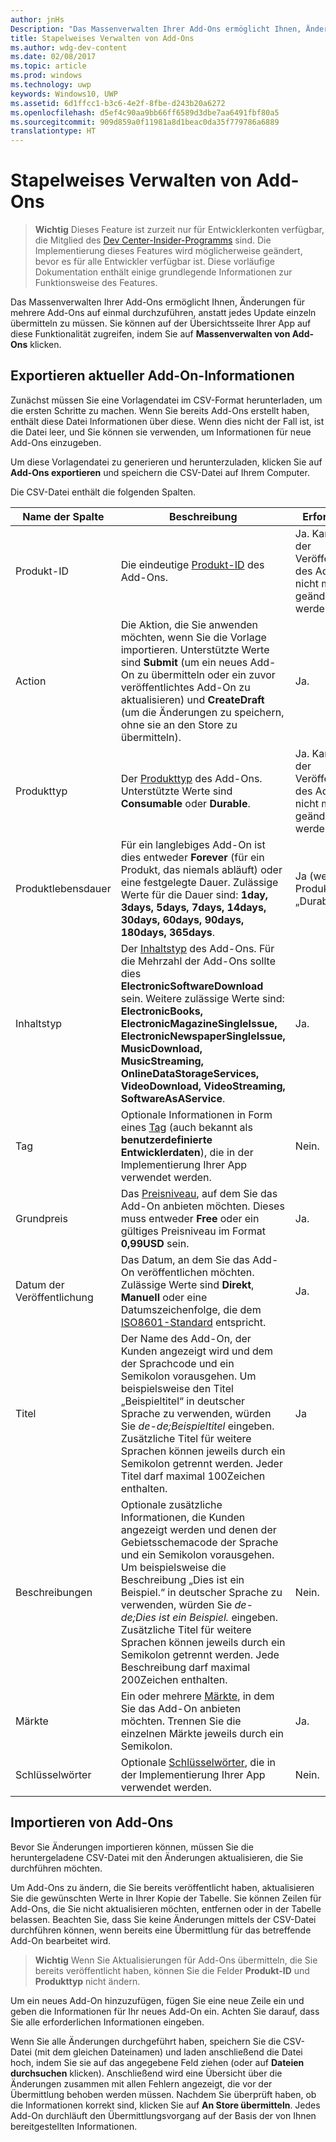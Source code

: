 ```yaml
---
author: jnHs
Description: "Das Massenverwalten Ihrer Add-Ons ermöglicht Ihnen, Änderungen für mehrere Add-Ons auf einmal durchzuführen, anstatt jedes Update einzeln übermitteln zu müssen."
title: Stapelweises Verwalten von Add-Ons
ms.author: wdg-dev-content
ms.date: 02/08/2017
ms.topic: article
ms.prod: windows
ms.technology: uwp
keywords: Windows10, UWP
ms.assetid: 6d1ffcc1-b3c6-4e2f-8fbe-d243b20a6272
ms.openlocfilehash: d5ef4c90aa9bb66ff6589d3dbe7aa6491fbf80a5
ms.sourcegitcommit: 909d859a0f11981a8d1beac0da35f779786a6889
translationtype: HT
---
```

# <a name="manage-add-ons-in-bulk"></a>Stapelweises Verwalten von Add-Ons

> **Wichtig** Dieses Feature ist zurzeit nur für Entwicklerkonten verfügbar, die Mitglied des [Dev Center-Insider-Programms](dev-center-insider-program.md) sind. Die Implementierung dieses Features wird möglicherweise geändert, bevor es für alle Entwickler verfügbar ist. Diese vorläufige Dokumentation enthält einige grundlegende Informationen zur Funktionsweise des Features.

Das Massenverwalten Ihrer Add-Ons ermöglicht Ihnen, Änderungen für mehrere Add-Ons auf einmal durchzuführen, anstatt jedes Update einzeln übermitteln zu müssen. Sie können auf der Übersichtsseite Ihrer App auf diese Funktionalität zugreifen, indem Sie auf **Massenverwalten von Add-Ons** klicken.

## <a name="export-current-add-on-info"></a>Exportieren aktueller Add-On-Informationen

Zunächst müssen Sie eine Vorlagendatei im CSV-Format herunterladen, um die ersten Schritte zu machen. Wenn Sie bereits Add-Ons erstellt haben, enthält diese Datei Informationen über diese. Wenn dies nicht der Fall ist, ist die Datei leer, und Sie können sie verwenden, um Informationen für neue Add-Ons einzugeben.

Um diese Vorlagendatei zu generieren und herunterzuladen, klicken Sie auf **Add-Ons exportieren** und speichern die CSV-Datei auf Ihrem Computer.

Die CSV-Datei enthält die folgenden Spalten. 

| Name der Spalte               | Beschreibung                            | Erforderlich?      |
|---------------------------|----------------------------------|----------------------|
| Produkt-ID    |  Die eindeutige [Produkt-ID](set-your-add-on-product-id.md#product-id) des Add-Ons.  | Ja. Kann nach der Veröffentlichung des Add-Ons nicht mehr geändert werden. |
| Action |Die Aktion, die Sie anwenden möchten, wenn Sie die Vorlage importieren. Unterstützte Werte sind **Submit** (um ein neues Add-On zu übermitteln oder ein zuvor veröffentlichtes Add-On zu aktualisieren) und **CreateDraft** (um die Änderungen zu speichern, ohne sie an den Store zu übermitteln). |     Ja. |
| Produkttyp    | Der [Produkttyp](set-your-add-on-product-id.md#product-type) des Add-Ons. Unterstützte Werte sind **Consumable** oder **Durable**. |    Ja. Kann nach der Veröffentlichung des Add-Ons nicht mehr geändert werden. |
| Produktlebensdauer    | Für ein langlebiges Add-On ist dies entweder **Forever** (für ein Produkt, das niemals abläuft) oder eine festgelegte Dauer. Zulässige Werte für die Dauer sind: **1day, 3days, 5days, 7days, 14days, 30days, 60days, 90days, 180days, 365days**.    | Ja (wenn der Produkttyp „Durable“ ist). |
| Inhaltstyp    | Der [Inhaltstyp](enter-add-on-properties.md#content-type) des Add-Ons. Für die Mehrzahl der Add-Ons sollte dies **ElectronicSoftwareDownload** sein. Weitere zulässige Werte sind: **ElectronicBooks, ElectronicMagazineSingleIssue, ElectronicNewspaperSingleIssue, MusicDownload, MusicStreaming, OnlineDataStorageServices, VideoDownload, VideoStreaming, SoftwareAsAService**. |    Ja. |
| Tag    | Optionale Informationen in Form eines [Tag](enter-add-on-properties.md#custom-developer-data) (auch bekannt als **benutzerdefinierte Entwicklerdaten**), die in der Implementierung Ihrer App verwendet werden. | Nein. |
| Grundpreis    | Das [Preisniveau](set-add-on-pricing-and-availability.md#base-price), auf dem Sie das Add-On anbieten möchten. Dieses muss entweder **Free** oder ein gültiges Preisniveau im Format **0,99USD** sein. |    Ja. |
| Datum der Veröffentlichung    | Das Datum, an dem Sie das Add-On veröffentlichen möchten. Zulässige Werte sind **Direkt**, **Manuell** oder eine Datumszeichenfolge, die dem [ISO8601-Standard](http://go.microsoft.com/fwlink/p/?LinkId=817237) entspricht. | Ja. |
| Titel    | Der Name des Add-On, der Kunden angezeigt wird und dem der Sprachcode und ein Semikolon vorausgehen. Um beispielsweise den Titel „Beispieltitel“ in deutscher Sprache zu verwenden, würden Sie *de-de;Beispieltitel* eingeben. Zusätzliche Titel für weitere Sprachen können jeweils durch ein Semikolon getrennt werden. Jeder Titel darf maximal 100Zeichen enthalten.     | Ja |
|Beschreibungen    | Optionale zusätzliche Informationen, die Kunden angezeigt werden und denen der Gebietsschemacode der Sprache und ein Semikolon vorausgehen. Um beispielsweise die Beschreibung „Dies ist ein Beispiel.“ in deutscher Sprache zu verwenden, würden Sie *de-de;Dies ist ein Beispiel.* eingeben. Zusätzliche Titel für weitere Sprachen können jeweils durch ein Semikolon getrennt werden. Jede Beschreibung darf maximal 200Zeichen enthalten.    | Nein. |
| Märkte |    Ein oder mehrere [Märkte](define-pricing-and-market-selection.md#windows-store-consumer-markets), in dem Sie das Add-On anbieten möchten. Trennen Sie die einzelnen Märkte jeweils durch ein Semikolon. |    Ja. |
|Schlüsselwörter |    Optionale [Schlüsselwörter](enter-add-on-properties.md#keywords), die in der Implementierung Ihrer App verwendet werden. | Nein. |

## <a name="import-add-ons"></a>Importieren von Add-Ons

Bevor Sie Änderungen importieren können, müssen Sie die heruntergeladene CSV-Datei mit den Änderungen aktualisieren, die Sie durchführen möchten.

Um Add-Ons zu ändern, die Sie bereits veröffentlicht haben, aktualisieren Sie die gewünschten Werte in Ihrer Kopie der Tabelle. Sie können Zeilen für Add-Ons, die Sie nicht aktualisieren möchten, entfernen oder in der Tabelle belassen. Beachten Sie, dass Sie keine Änderungen mittels der CSV-Datei durchführen können, wenn bereits eine Übermittlung für das betreffende Add-On bearbeitet wird.

> **Wichtig** Wenn Sie Aktualisierungen für Add-Ons übermitteln, die Sie bereits veröffentlicht haben, können Sie die Felder **Produkt-ID** und **Produkttyp** nicht ändern.

Um ein neues Add-On hinzuzufügen, fügen Sie eine neue Zeile ein und geben die Informationen für Ihr neues Add-On ein. Achten Sie darauf, dass Sie alle erforderlichen Informationen eingeben. 

Wenn Sie alle Änderungen durchgeführt haben, speichern Sie die CSV-Datei (mit dem gleichen Dateinamen) und laden anschließend die Datei hoch, indem Sie sie auf das angegebene Feld ziehen (oder auf **Dateien durchsuchen** klicken). Anschließend wird eine Übersicht über die Änderungen zusammen mit allen Fehlern angezeigt, die vor der Übermittlung behoben werden müssen. Nachdem Sie überprüft haben, ob die Informationen korrekt sind, klicken Sie auf **An Store übermitteln**. Jedes Add-On durchläuft den Übermittlungsvorgang auf der Basis der von Ihnen bereitgestellten Informationen.

